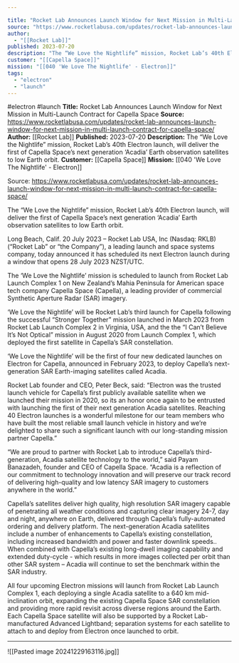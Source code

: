 ```yaml
---

title: "Rocket Lab Announces Launch Window for Next Mission in Multi-Launch Contract for Capella Space "
source: "https://www.rocketlabusa.com/updates/rocket-lab-announces-launch-window-for-next-mission-in-multi-launch-contract-for-capella-space/"
author:
  - "[[Rocket Lab]]"
published: 2023-07-20
description: "The “We Love the Nightlife” mission, Rocket Lab’s 40th Electron launch, will deliver the first of Capella Space’s next generation ‘Acadia’ Earth observation satellites to low Earth orbit."
customer: "[[Capella Space]]"
mission: "[[040 'We Love The Nightlife' - Electron]]"
tags:
  - "electron"
  - "launch"
---
```


#electron #launch
**Title:** Rocket Lab Announces Launch Window for Next Mission in Multi-Launch Contract for Capella Space 
**Source:** https://www.rocketlabusa.com/updates/rocket-lab-announces-launch-window-for-next-mission-in-multi-launch-contract-for-capella-space/
**Author:** [[Rocket Lab]]
**Published:** 2023-07-20
**Description:** The “We Love the Nightlife” mission, Rocket Lab’s 40th Electron launch, will deliver the first of Capella Space’s next generation ‘Acadia’ Earth observation satellites to low Earth orbit.
**Customer:** [[Capella Space]]
**Mission:** [[040 'We Love The Nightlife' - Electron]]

Source: https://www.rocketlabusa.com/updates/rocket-lab-announces-launch-window-for-next-mission-in-multi-launch-contract-for-capella-space/

The “We Love the Nightlife” mission, Rocket Lab’s 40th Electron launch, will deliver the first of Capella Space’s next generation ‘Acadia’ Earth observation satellites to low Earth orbit.

Long Beach, Calif. 20 July 2023 – Rocket Lab USA, Inc (Nasdaq: RKLB) (“Rocket Lab” or “the Company”), a leading launch and space systems company, today announced it has scheduled its next Electron launch during a window that opens 28 July 2023 NZST/UTC.

The ‘We Love the Nightlife’ mission is scheduled to launch from Rocket Lab Launch Complex 1 on New Zealand’s Mahia Peninsula for American space tech company Capella Space (Capella), a leading provider of commercial Synthetic Aperture Radar (SAR) imagery.

‘We Love the Nightlife’ will be Rocket Lab’s third launch for Capella following the successful “Stronger Together” mission launched in March 2023 from Rocket Lab Launch Complex 2 in Virginia, USA, and the  the “I Can’t Believe It’s Not Optical” mission in August 2020 from Launch Complex 1, which deployed the first satellite in Capella’s SAR constellation.

‘We Love the Nightlife’ will be the first of four new dedicated launches on Electron for Capella, announced in February 2023, to deploy Capella’s next-generation SAR Earth-imaging satellites called Acadia.

Rocket Lab founder and CEO, Peter Beck, said: “Electron was the trusted launch vehicle for Capella’s first publicly available satellite when we launched their mission in 2020, so its an honor once again to be entrusted with launching the first of their next generation Acadia satellites. Reaching 40 Electron launches is a wonderful milestone for our team members who have built the most reliable small launch vehicle in history and we’re delighted to share such a significant launch with our long-standing mission partner Capella.”

“We are proud to partner with Rocket Lab to introduce Capella’s third-generation, Acadia satellite technology to the world,” said Payam Banazadeh, founder and CEO of Capella Space. “Acadia is a reflection of our commitment to technology innovation and will preserve our track record of delivering high-quality and low latency SAR imagery to customers anywhere in the world.”

Capella’s satellites deliver high quality, high resolution SAR imagery capable of penetrating all weather conditions and capturing clear imagery 24-7, day and night, anywhere on Earth, delivered through Capella’s fully-automated ordering and delivery platform. The next-generation Acadia satellites include a number of enhancements to Capella’s existing constellation, including increased bandwidth and power and faster downlink speeds.. When combined with Capella’s existing long-dwell imaging capability and extended duty-cycle - which results in more images collected per orbit than other SAR system – Acadia will continue to set the benchmark within the SAR industry.

All four upcoming Electron missions will launch from Rocket Lab Launch Complex 1, each deploying a single Acadia satellite to a 640 km mid-inclination orbit, expanding the existing Capella Space SAR constellation and providing more rapid revisit across diverse regions around the Earth. Each Capella Space satellite will also be supported by a Rocket Lab-manufactured Advanced Lightband; separation systems for each satellite to attach to and deploy from Electron once launched to orbit.

---

![[Pasted image 20241229163116.jpg]]